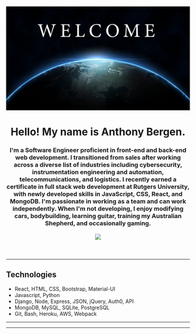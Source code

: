 ![Screenshot of application demo](maxresdefault.jpg)

<h1 align="center">
Hello! My name is Anthony Bergen.
</h1>
<h3 align="center" style="margin-bottom:10px">I'm a Software Engineer proficient in front-end and back-end web development. I transitioned from sales after working across a diverse list of industries including cybersecurity, instrumentation engineering and automation, telecommunications, and logistics. I recently earned a certificate in full stack web development at Rutgers University, with newly developed skills in JavaScript, CSS, React, and MongoDB. I'm passionate in working as a team and can work independently. When I'm not developing, I enjoy modifying cars, bodybuilding, learning guitar, training my Australian Shepherd, and occasionally gaming.</h4>
<div align="center">
  <h4>
    </a>
    <a href="https://github-readme-stats.vercel.app/api?username=adbergen&show_icons=true&theme=radical"><img src="https://github-readme-stats.vercel.app/api?username=adbergen&show_icons=true&theme=radical"/></a>
</h4>
<br>
</div>

<hr>

## Technologies

<ul>
<li>React, HTML, CSS, Bootstrap, Material-UI</li>
<li>Javascript, Python</li>
<li>Django, Node, Express, JSON, jQuery, Auth0, API</li>
<li>MongoDB, MySQL, SQLite, PostgreSQL</li>
<li>Git, Bash, Heroku, AWS, Webpack</li>
</ul>

<hr>
<hr>
